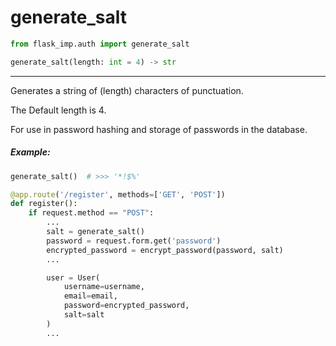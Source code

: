 # generate_salt

```python
from flask_imp.auth import generate_salt
```

```python
generate_salt(length: int = 4) -> str
```

---

Generates a string of (length) characters of punctuation.

The Default length is 4.

For use in password hashing and storage of passwords in the database.

##### Example:

```python
generate_salt()  # >>> '*!$%'
```

```python
@app.route('/register', methods=['GET', 'POST'])
def register():
    if request.method == "POST":
        ...
        salt = generate_salt()
        password = request.form.get('password')
        encrypted_password = encrypt_password(password, salt)
        ...

        user = User(
            username=username,
            email=email,
            password=encrypted_password,
            salt=salt
        )
        ...
```



